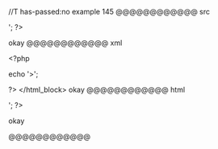 //T has-passed:no
example 145
@@@@@@@@@@@@ src
<?php

  echo '>';

?>
okay
@@@@@@@@@@@@ xml
<?xml version="1.0" encoding="UTF-8"?>
<!DOCTYPE document SYSTEM "CommonMark.dtd">
<document xmlns="http://commonmark.org/xml/1.0">
  <html_block>&lt;?php

  echo '&gt;';

?&gt;
</html_block>
  <paragraph>
    <text>okay</text>
  </paragraph>
</document>
@@@@@@@@@@@@ html
<?php

  echo '>';

?>
<p>okay</p>
@@@@@@@@@@@@
